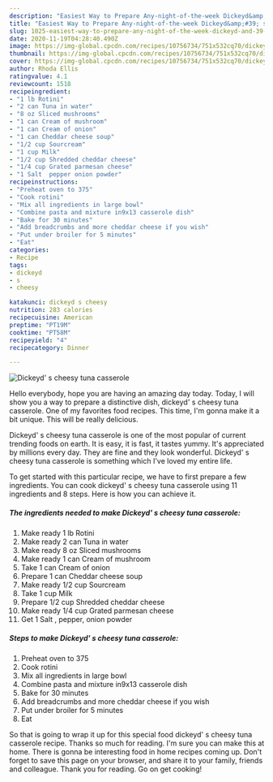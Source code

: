 ```yaml
---
description: "Easiest Way to Prepare Any-night-of-the-week Dickeyd&amp;#39; s cheesy tuna casserole"
title: "Easiest Way to Prepare Any-night-of-the-week Dickeyd&amp;#39; s cheesy tuna casserole"
slug: 1025-easiest-way-to-prepare-any-night-of-the-week-dickeyd-and-39-s-cheesy-tuna-casserole
date: 2020-11-19T04:28:40.490Z
image: https://img-global.cpcdn.com/recipes/10756734/751x532cq70/dickeyd-s-cheesy-tuna-casserole-recipe-main-photo.jpg
thumbnail: https://img-global.cpcdn.com/recipes/10756734/751x532cq70/dickeyd-s-cheesy-tuna-casserole-recipe-main-photo.jpg
cover: https://img-global.cpcdn.com/recipes/10756734/751x532cq70/dickeyd-s-cheesy-tuna-casserole-recipe-main-photo.jpg
author: Rhoda Ellis
ratingvalue: 4.1
reviewcount: 1518
recipeingredient:
- "1 lb Rotini"
- "2 can Tuna in water"
- "8 oz Sliced mushrooms"
- "1 can Cream of mushroom"
- "1 can Cream of onion"
- "1 can Cheddar cheese soup"
- "1/2 cup Sourcream"
- "1 cup Milk"
- "1/2 cup Shredded cheddar cheese"
- "1/4 cup Grated parmesan cheese"
- "1 Salt  pepper onion powder"
recipeinstructions:
- "Preheat oven to 375"
- "Cook rotini"
- "Mix all ingredients in large bowl"
- "Combine pasta and mixture in9x13 casserole dish"
- "Bake for 30 minutes"
- "Add breadcrumbs and more cheddar cheese if you wish"
- "Put under broiler for 5 minutes"
- "Eat"
categories:
- Recipe
tags:
- dickeyd
- s
- cheesy

katakunci: dickeyd s cheesy 
nutrition: 283 calories
recipecuisine: American
preptime: "PT19M"
cooktime: "PT58M"
recipeyield: "4"
recipecategory: Dinner

---
```



![Dickeyd&#39; s cheesy tuna casserole](https://img-global.cpcdn.com/recipes/10756734/751x532cq70/dickeyd-s-cheesy-tuna-casserole-recipe-main-photo.jpg)

Hello everybody, hope you are having an amazing day today. Today, I will show you a way to prepare a distinctive dish, dickeyd&#39; s cheesy tuna casserole. One of my favorites food recipes. This time, I'm gonna make it a bit unique. This will be really delicious.

Dickeyd&#39; s cheesy tuna casserole is one of the most popular of current trending foods on earth. It is easy, it is fast, it tastes yummy. It's appreciated by millions every day. They are fine and they look wonderful. Dickeyd&#39; s cheesy tuna casserole is something which I've loved my entire life.




To get started with this particular recipe, we have to first prepare a few ingredients. You can cook dickeyd&#39; s cheesy tuna casserole using 11 ingredients and 8 steps. Here is how you can achieve it.

<!--inarticleads1-->

##### The ingredients needed to make Dickeyd&#39; s cheesy tuna casserole:

1. Make ready 1 lb Rotini
1. Make ready 2 can Tuna in water
1. Make ready 8 oz Sliced mushrooms
1. Make ready 1 can Cream of mushroom
1. Take 1 can Cream of onion
1. Prepare 1 can Cheddar cheese soup
1. Make ready 1/2 cup Sourcream
1. Take 1 cup Milk
1. Prepare 1/2 cup Shredded cheddar cheese
1. Make ready 1/4 cup Grated parmesan cheese
1. Get 1 Salt , pepper, onion powder




<!--inarticleads2-->

##### Steps to make Dickeyd&#39; s cheesy tuna casserole:

1. Preheat oven to 375
1. Cook rotini
1. Mix all ingredients in large bowl
1. Combine pasta and mixture in9x13 casserole dish
1. Bake for 30 minutes
1. Add breadcrumbs and more cheddar cheese if you wish
1. Put under broiler for 5 minutes
1. Eat




So that is going to wrap it up for this special food dickeyd&#39; s cheesy tuna casserole recipe. Thanks so much for reading. I'm sure you can make this at home. There is gonna be interesting food in home recipes coming up. Don't forget to save this page on your browser, and share it to your family, friends and colleague. Thank you for reading. Go on get cooking!
